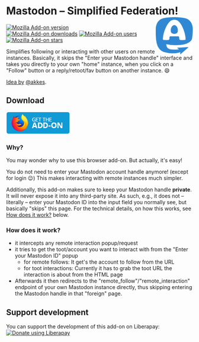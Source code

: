 # Mastodon – Simplified Federation! <img align="right" height="100" width="100" src="assets/logo/logo_optimized.svg">

[![Mozilla Add-on version](https://img.shields.io/amo/v/mastodon-simplified-federation.svg)](https://addons.mozilla.org/de/firefox/addon/mastodon-simplified-federation/)  
[![Mozilla Add-on downloads](https://img.shields.io/amo/d/mastodon-simplified-federation.svg)](https://addons.mozilla.org/de/firefox/addon/mastodon-simplified-federation/)
[![Mozilla Add-on users](https://img.shields.io/amo/users/mastodon-simplified-federation.svg)](https://addons.mozilla.org/de/firefox/addon/mastodon-simplified-federation/statistics/)
[![Mozilla Add-on stars](https://img.shields.io/amo/stars/mastodon-simplified-federation.svg)](https://addons.mozilla.org/de/firefox/addon/mastodon-simplified-federation/reviews/)

Simplifies following or interacting with other users on remote instances. Basically, it skips the "Enter your Mastodon handle" interface and takes you directly to your own "home" instance, when you click on a "Follow" button or a reply/retoot/fav button on another instance. :smile:

[Idea by](https://social.wxcafe.net/@akkes/100550833588126733) [@akkes](https://social.wxcafe.net/@akkes).

## Download

**[![Get it for Firefox!](assets/amobutton.png)](https://addons.mozilla.org/de/firefox/addon/mastodon-simplified-federation)**

### Why?

You may wonder why to use this browser add-on. But actually, it's easy!

You do not need to enter your Mastodon account handle anymore! (except for login :wink:) This makes interacting with remote instances much simpler.

Additionally, this add-on makes sure to keep your Mastodon handle **private**. It will never expose it into any third-party site. As such, e.g., it does not – literally – enter your Mastodon ID into the input field you normally see, but basically "skips" this page. For the technical details, on how this works, see [How does it work?](#how-does-it-work) below.

### How does it work?

* it intercepts any remote interaction popup/request
* it tries to get the toot/account you want to interact with from the "Enter your Mastodon ID" popup
  * for remote follows: It get's the account to follow from the URL
  * for toot interactions: Currently it has to grab the toot URL the interaction is about from the HTML page
* Afterwards it then redirects to the "remote_follow"/"remote_interaction" endpoint of your own Mastodon instance directly, thus skipping entering the Mastodon handle in that "foreign" page.

## Support development

You can support the development of this add-on on Liberapay:  
[![Donate using Liberapay](https://liberapay.com/assets/widgets/donate.svg)](https://liberapay.com/rugk/donate)
